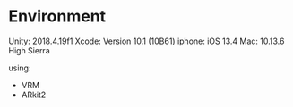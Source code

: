 # Environment
Unity: 2018.4.19f1
Xcode: Version 10.1 (10B61)
iphone: iOS 13.4
Mac: 10.13.6 High Sierra

using:
- VRM
- ARkit2

